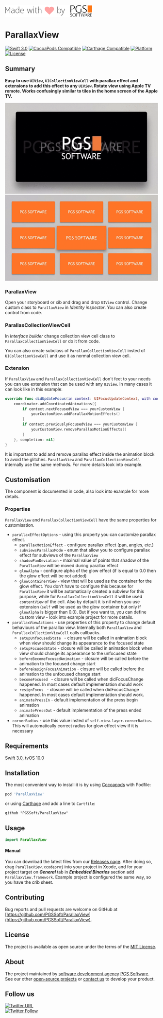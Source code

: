![PGS Software](Assets/pgssoft-logo.png) 

# ParallaxView

[![Swift 3.0](https://img.shields.io/badge/Swift-3.0-orange.svg?style=flat)](https://swift.org/)
[![CocoaPods Compatible](https://img.shields.io/cocoapods/v/ParallaxView.svg)](https://cocoapods.org/pods/ParallaxView)
[![Carthage Compatible](https://img.shields.io/badge/Carthage-compatible-4BC51D.svg?style=flat)](https://github.com/Carthage/Carthage)
[![Platform](https://img.shields.io/cocoapods/p/ParallaxView.svg)](http://cocoadocs.org/docsets/ParallaxView)
[![License](https://img.shields.io/cocoapods/l/ParallaxView.svg)](https://github.com/PGSSoft/ParallaxView/LICENSE.md)

## Summary

**Easy to use `UIView`, `UICollectionViewCell` with parallax effect and extensions to add this effect to any `UIView`. Rotate view using Apple TV remote. Works confusingly similar to tiles in the home screen of the Apple TV.**

![ParallaxView](Assets/parallax_view.gif)
![ParallaxView](Assets/parallax_collection_view_cell.gif)

### ParallaxView

Open your storyboard or xib and drag and drop `UIView` control.
Change custom class to `ParallaxView` in *Identity inspector*.
You can also create control from code.

### ParallaxCollectionViewCell

In *Interface builder* change collection view cell class to `ParallaxCollectionViewCell` or do it from code.

You can also create subclass of `ParallaxCollectionViewCell` insted of `UICollectionViewCell` and use it as normal collection view cell.

### Extension

If `ParallaxView` and `ParallaxCollectionViewCell` don't feet to your needs you can use extension that can be used with any `UIView`. In many cases it can look like in this example:

```swift
override func didUpdateFocus(in context: UIFocusUpdateContext, with coordinator: UIFocusAnimationCoordinator) {
	coordinator.addCoordinatedAnimations({
		if context.nextFocusedView === yourCustomView {
			yourCustomView.addParallaxMotionEffects()
		}
		if context.previouslyFocusedView === yourCustomView {
			yourCustomView.removeParallaxMotionEffects()
		}
	}, completion: nil)
}
```

It is important to add and remove parallax effect inside the animation block to avoid the glitches.
`ParallaxView` and `ParallaxCollectionViewCell` internally use the same methods.
For more details look into example.

## Customisation

The component is documented in code, also look into example for more details.

### Properties

`ParallaxView` and `ParallaxCollectionViewCell` have the same properties for customisation.

* `parallaxEffectOptions` - using this property you can customize parallax effect.
	* `parallaxMotionEffect` - configure parallax effect (pan, angles, etc.)
	* `subviewsParallaxMode` - enum that allow you to configure parallax effect for subviews of the `ParallaxView`
	* `shadowPanDeviation` - maximal value of points that shadow of the `ParallaxView` will be moved during parallax effect
	* `glowAlpha` - configure alpha of the glow effect (if is equal to 0.0 then the glow effect will be not added)
	* `glowContainerView` - view that will be used as the container for the glow effect. You don't have to configure this because for `ParallaxView` it will be automatically created a subview for this purpose, while for `ParallaxCollectionViewCell` it will be used `contentView` of the cell. Also by default it is nil when you use extension (`self` will be used as the glow container but only if `glowAlpha` is bigger than 0.0). But if you want to, you can define custom view - look into example project for more details.
* `parallaxViewActions` - use properties of this property to change default behaviours of the parallax view. Internally both `ParallaxView` and `ParallaxCollectionViewCell` calls callbacks.
	* `setupUnfocusedState ` - closure will be called in animation block when view should change its appearance to the focused state
	* `setupFocusedState` - closure will be called in animation block when view should change its appearance to the unfocused state
	* `beforeBecomeFocusedAnimation` - closure will be called before the animation to the focused change start
	* `beforeResignFocusAnimation` - closure will be called before the animation to the unfocused change start
	* `becomeFocused ` - closure will be called when didFocusChange happened. In most cases default implementation should work
   * `resignFocus ` - closure will be called when didFocusChange happened. In most cases default implementation should work.
	* `animatePressIn` - default implementation of the press begin animation
	* `animatePressOut` - default implementation of the press ended animation
* `cornerRadius` - use this value insted of `self.view.layer.cornerRadius`. This will automatically correct radius for glow effect view if it is necessary

## Requirements

Swift 3.0, tvOS 10.0

## Installation

The most convenient way to install it is by using [Cocoapods](https://cocoapods.org/) with Podfile:

```ruby
pod 'ParallaxView'
```

or using [Carthage](https://github.com/Carthage/Carthage) and add a line to `Cartfile`:

```
github "PGSSoft/ParallaxView"
```

## Usage

```swift
import ParallaxView
```

#### Manual

You can download the latest files from our [Releases page](https://github.com/PGSSoft/ParallaxView/releases). After doing so, drag `ParallaxView.xcodeproj` into your project in Xcode, and for your project target on ***General*** tab in ***Embedded Binaries*** section add `ParallaxView.framework`. Example project is configured the same way, so you have the crib sheet.


## Contributing

Bug reports and pull requests are welcome on GitHub at [https://github.com/PGSSoft/ParallaxView](https://github.com/PGSSoft/ParallaxView).

## License

The project is available as open source under the terms of the [MIT License](http://opensource.org/licenses/MIT).

## About

The project maintained by [software development agency](https://www.pgs-soft.com/) [PGS Software](https://www.pgs-soft.com/).
See our other [open-source projects](https://github.com/PGSSoft) or [contact us](https://www.pgs-soft.com/contact-us/) to develop your product.

## Follow us

[![Twitter URL](https://img.shields.io/twitter/url/http/shields.io.svg?style=social)](https://twitter.com/intent/tweet?text=https://github.com/PGSSoft/InAppPurchaseButton)  
[![Twitter Follow](https://img.shields.io/twitter/follow/pgssoftware.svg?style=social&label=Follow)](https://twitter.com/pgssoftware)